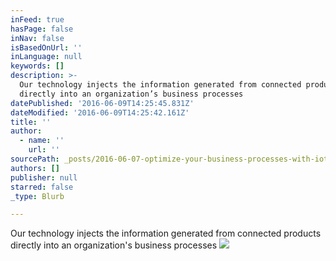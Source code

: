 ```yaml
---
inFeed: true
hasPage: false
inNav: false
isBasedOnUrl: ''
inLanguage: null
keywords: []
description: >-
  Our technology injects the information generated from connected products
  directly into an organization’s business processes 
datePublished: '2016-06-09T14:25:45.831Z'
dateModified: '2016-06-09T14:25:42.161Z'
title: ''
author:
  - name: ''
    url: ''
sourcePath: _posts/2016-06-07-optimize-your-business-processes-with-iot.md
authors: []
publisher: null
starred: false
_type: Blurb

---
```

Our technology injects the information generated from connected products directly into an organization's business processes ![](https://s3-us-west-2.amazonaws.com/the-grid-img/p/e70b9f86faeb4cd0dabaa66f4656bbcc803d88ba.jpg)